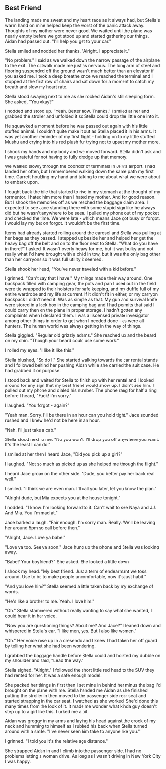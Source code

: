 ## Best Friend

The landing made me sweat and my heart race as it always had, but Stella's warm hand on mine helped keep the worst of the panic attack away.  Thoughts of my mother were never good.  We waited until the plane was nearly empty before we got stood up and started gathering our things.  Aidan had passed out.  "I'll help you get to your car."

Stella smiled and nodded her thanks.  "Alright.  I appreciate it."

"No problem."  I said as we walked down the narrow passage of the airplane to the exit.  The catwalk made me just as nervous.  The long arm of steel and flooring suspended off the ground wasn't much better than an elevator if you asked me.  I took a deep breathe once we reached the terminal and I stopped at the first row of chairs and sat down for a moment to catch my breath and slow my heart rate.

Stella stood swaying next to me as she rocked Aidan's still sleeping form.  She asked, "You okay?"

I nodded and stood up.  "Yeah.  Better now.  Thanks."  I smiled at her and grabbed the stroller and unfolded it so Stella could drop the little one into it.  

He squawked a moment before he was passed out again with his little stuffed animal.  I couldn't quite make it out as Stella placed it in his arms.  It was yet another reminder of my first flight - holding on to my little stuffed Mushu and crying into his red plush fur trying not to upset my mother more.

I shook my hands and my body and we moved forward.  Stella didn't ask and I was grateful for not having to fully dredge up that memory.

We walked slowly through the cooridor of terminals in JFK's airport.  I had landed her often, but I remembered walking down the same path my first time.  Garrett houlding my hand and talking to me about what we were about to embark upon.  

I fought back the bile that started to rise in my stomach at the thought of my tormentor.  I hated him more than I hated my mother.  And for good reason.  But I shook the memories off as we reached the baggage claim area.  I expected to see Jace standing there with some stupid sign like he always did but he wasn't anywhere to be seen.  I pulled my phone out of my pocket and checked the time.  We were late - which means Jace got busy or forgot.  I would lay my bet on forgot.  It wouldn't be the first time.

Items had already started rolling around the carosel and Stella was pulling at her bags as they passed.  I stepped up beside her and helped her get the heavy bag off the belt and on to the floor next to Stella.  "What do you have in there?" I asked.  It wasn't overly heavy for me, but it was bulky and not really what I'd have brought with a child in tow, but it was the only bag other than her carryons so it was full utility it seemed.

Stella shook her head, "You've never traveled with a kid before."

I grinned.  "Can't say that I have."  My things made their way around.  One backpack filled with camping gear, the pots and pan I used out in the field were tie wrapped to their holsters for safe keeping, and my duffle full of my entire wardrobe and my life at current.  If it didn't fit in either, or my carryon backpack I didn't need it.  Was as simple as that.  My gun and survival knife were stored in a lock box in the camping bag and I had permits that said I could carry then on the plane in proper storage.  I hadn't gotten any complaints when I declared them.  I was a liscensed private invesigator among other things in order to get when I needed done - as were all hunters.  The human world was always getting in the way of things.

Stella giggled.  "Regular old grizzly adams."  She reached up and the beard on my chin.  "Though your beard could use some work."

I rolled my eyes.  "I like it like this."

Stella blushed, "So do I."  She started walking towards the car rental stands and I followed behind her pushing Aidan while she carried the suit case.  He had grabbed it on purpose.  

I stood back and waited for Stella to finish up with her rental and I looked around for any sign that my best friend would show up.  I didn't see him.  I pulled out my phone and dialed his number.  The phone rang for half a ring before I heard, "Fuck! I'm sorry."

I laughed.  "You forgot - again?"

"Yeah man.  Sorry.  I'll be there in an hour can you hold tight."  Jace sounded rushed and I knew he'd not be here in an hour.

"Nah.  I'll just take a cab."  

Stella stood next to me. "No you won't.  I'll drop you off anywhere you want.  It's the least I can do."

I smiled at her then I heard Jace, "Did you pick up a girl?"

I laughed.  "Not so much as picked up as she helped me through the flight."

I heard Jace groan on the other side.  "Dude, you better pay her back real well."

I smiled.  "I think we are even man.  I'll call you later, let you know the plan."

"Alright dude, but Mia expects you at the house tonight."

I nodded.  "I know.  I'm looking forward to it.  Can't wait to see Naya and JJ.  And Mia.  You I'm mad at."

Jace barked a laugh.  "Fair enough.  I'm sorry man. Really.  We'll be leaving her around 5pm so call before then."

"Alright, Jace.  Love ya babe."

"Love ya too.  See ya soon."  Jace hung up the phone and Stella was looking away.

"Babe? Your boyfriend?" She asked.  She looked a little down

I shook my head.  "My best friend.  Just a term of endearmant we toss around.  Use to be to make people uncomfortable, now it's just habit."

"And you love him?" Stella seemed a little taken back by my exchange of words.

"He's like a brother to me.  Yeah. I love him."  

"Oh."  Stella stammered without really wanting to say what she wanted, I could hear it in her voice.

"Now you are questioning things?  About me?  And Jace?"  I leaned down and whispered in Stella's ear.  "I like men, yes. But I also like women."

"Oh."  Her voice rose up in a cresendo and I knew I had taken her off guard by telling her what she had been wondering.

I grabbed the baggage handle before Stella could and hoisted my dubble on my shoulder and said, "Lead the way."

Stella sighed. "Alright."  I followed the short little red head to the SUV they had rented for her.  It was a safe enough model.

She packed her things in first then I set mine in behind her minus the bag I'd brought on the plane with me.  Stella handed me Aidan as she finished putting the stroller in then moved to the passenger side rear seat and started strapping in the car seat.  I watched as she worked.  She'd done this many times from the look of it.  It made me wonder what kinda guy doesn't step up to a girl like this.  I urked me a bit.

Aidan was groggy in my arms and laying his head against the crock of my neck and humming to himself as I rubbed his back when Stella turned around with a smile.  "I've never seen him take to anyone like you."

I grinned.  "I told you it's the relative age distance."

She strapped Aidan in and I climb into the passenger side.  I had no problems letting a woman drive.  As long as I wasn't driving in New York City I was happy.